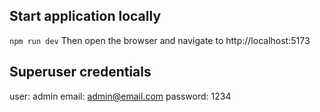 
## Start application locally
`npm run dev`
Then open the browser and navigate to http://localhost:5173

## Superuser credentials
user: admin
email: admin@email.com
password: 1234